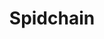 ---
title: Spidchain
layout:  single
classes: wide
toc: false
permalink: DIDecentralized/id-initiatives/spid-chain/
canonical_url: 'https://decentralized-id.com/id-initiatives/spid-chain/'
redirect_to: 'https://decentralized-id.com/id-initiatives/spid-chain/'
redirect_from: 
  - DIDecentralized/id-initiatives/spid-chain
  - DIDecentralized/id-initiatives/spidchain
  - DIDecentralized/id-initiatives/spidchain/
  - DIDecentralized/id-initiatives/spid-chain/
published: false
---